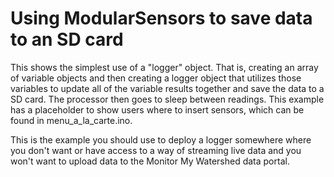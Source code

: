 [//]: # ( @page simple_logging_example Simple Logging Example )
# Using ModularSensors to save data to an SD card

This shows the simplest use of a "logger" object.
That is, creating an array of variable objects and then creating a logger object that utilizes those variables to update all of the variable results together and save the data to a SD card.
The processor then goes to sleep between readings.
This example has a placeholder to show users where to insert sensors, which can be found in menu_a_la_carte.ino.

This is the example you should use to deploy a logger somewhere where you don't want or have access to a way of streaming live data and you won't want to upload data to the Monitor My Watershed data portal.
